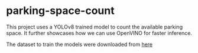 # parking-space-count
This project uses a YOLOv8 trained model to count the available parking space. It further showcases how we can use OpenVINO for faster inference.

The dataset to train the models were downloaded from [here](https://public.roboflow.com/object-detection/pklot)
